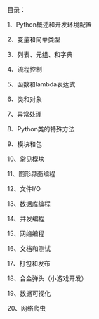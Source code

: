 目录：

1、Python概述和开发环境配置

2、变量和简单类型

3、列表、元组、和字典

4、流程控制

5、函数和lambda表达式

6、类和对象

7、异常处理

8、Python类的特殊方法

9、模块和包

10、常见模块

11、图形界面编程

12、文件I/O

13、数据库编程

14、并发编程

15、网络编程

16、文档和测试

17、打包和发布

18、合金弹头（小游戏开发）

19、数据可视化

20、网络爬虫